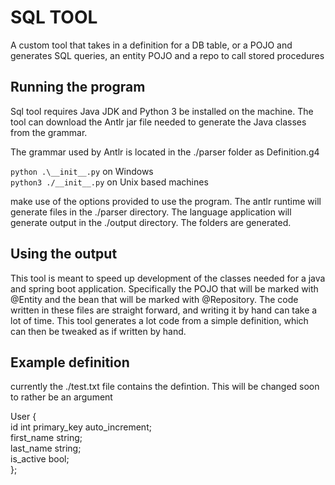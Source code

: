 <h1>SQL TOOL</h1>
<p>
A custom tool that takes in a definition for a DB table, or a POJO and generates
SQL queries, an entity POJO and a repo to call stored procedures
</p>

<h2>Running the program</h2>
<p>
Sql tool requires Java JDK and Python 3 be installed on the machine. The tool can download the Antlr jar file
needed to generate the Java classes from the grammar. 
</p>
<p>
The grammar used by Antlr is located in the ./parser folder as Definition.g4
</p>
<p>
<code>python .\__init__.py</code> on Windows
<br />
<code>python3 ./__init__.py</code> on Unix based machines
</p>
<p>
make use of the options provided to use the program. The antlr runtime will generate files in the ./parser directory. The 
language application will generate output in the ./output directory. The folders are generated.
</p>
<h2>Using the output</h2>
<p>
This tool is meant to speed up development of the classes needed for a java and spring boot application.
Specifically the POJO that will be marked with @Entity and the bean that will be marked with @Repository.
The code written in these files are straight forward, and writing it by hand can take a lot of time.
This tool generates a lot code from a simple definition, which can then be tweaked as if written by hand.
</p>
<h2>Example definition</h2>
<p>
currently the ./test.txt file contains the defintion. This will be changed soon to rather be an argument
</p>
<p>
User { <br/>
   id int primary_key auto_increment; <br/>
   first_name string; <br/>
   last_name string; <br/>
   is_active bool; <br/>
};
</p>
